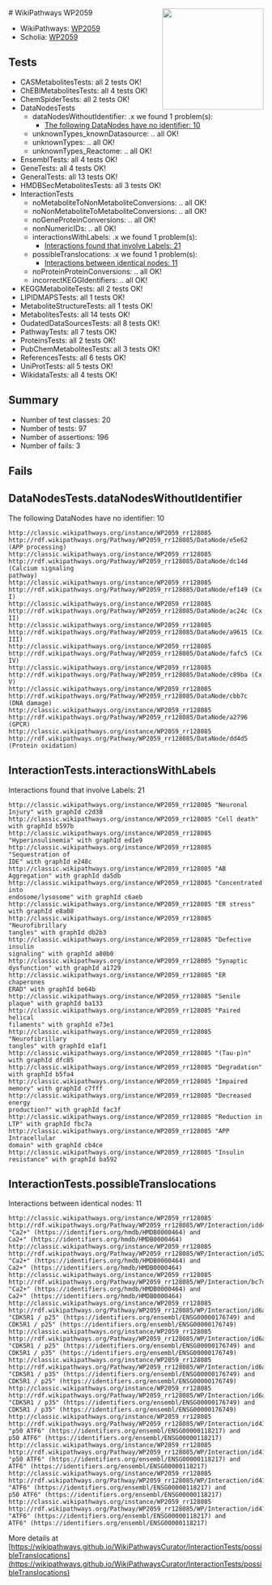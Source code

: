 <img style="float: right; width: 200px" src="https://upload.wikimedia.org/wikipedia/commons/thumb/8/83/Wplogo_with_text_500.png/640px-Wplogo_with_text_500.png" />
# WikiPathways WP2059

* WikiPathways: [WP2059](https://wikipathways.org/pathways/WP2059)
* Scholia: [WP2059](https://scholia.toolforge.org/wikipathways/WP2059)
## Tests
* CASMetabolitesTests: all 2 tests OK!
* ChEBIMetabolitesTests: all 4 tests OK!
* ChemSpiderTests: all 2 tests OK!
* DataNodesTests
    * dataNodesWithoutIdentifier: .x we found 1 problem(s):
        * [The following DataNodes have no identifier: 10](#8792c490)
    * unknownTypes_knownDatasource: .. all OK!
    * unknownTypes: .. all OK!
    * unknownTypes_Reactome: .. all OK!
* EnsemblTests: all 4 tests OK!
* GeneTests: all 4 tests OK!
* GeneralTests: all 13 tests OK!
* HMDBSecMetabolitesTests: all 3 tests OK!
* InteractionTests
    * noMetaboliteToNonMetaboliteConversions: .. all OK!
    * noNonMetaboliteToMetaboliteConversions: .. all OK!
    * noGeneProteinConversions: .. all OK!
    * nonNumericIDs: .. all OK!
    * interactionsWithLabels: .x we found 1 problem(s):
        * [Interactions found that involve Labels: 21](#fe97a8d8)
    * possibleTranslocations: .x we found 1 problem(s):
        * [Interactions between identical nodes: 11](#661ebeeb)
    * noProteinProteinConversions: .. all OK!
    * incorrectKEGGIdentifiers: .. all OK!
* KEGGMetaboliteTests: all 2 tests OK!
* LIPIDMAPSTests: all 1 tests OK!
* MetaboliteStructureTests: all 1 tests OK!
* MetabolitesTests: all 14 tests OK!
* OudatedDataSourcesTests: all 8 tests OK!
* PathwayTests: all 7 tests OK!
* ProteinsTests: all 2 tests OK!
* PubChemMetabolitesTests: all 3 tests OK!
* ReferencesTests: all 6 tests OK!
* UniProtTests: all 5 tests OK!
* WikidataTests: all 4 tests OK!


## Summary

* Number of test classes: 20
* Number of tests: 97
* Number of assertions: 196
* Number of fails: 3

## Fails

<a name="8792c490" />

## DataNodesTests.dataNodesWithoutIdentifier

The following DataNodes have no identifier: 10
```
http://classic.wikipathways.org/instance/WP2059_rr128085 http://rdf.wikipathways.org/Pathway/WP2059_rr128085/DataNode/e5e62 (APP processing)
http://classic.wikipathways.org/instance/WP2059_rr128085 http://rdf.wikipathways.org/Pathway/WP2059_rr128085/DataNode/dc14d (Calcium signaling 
pathway)
http://classic.wikipathways.org/instance/WP2059_rr128085 http://rdf.wikipathways.org/Pathway/WP2059_rr128085/DataNode/ef149 (Cx I)
http://classic.wikipathways.org/instance/WP2059_rr128085 http://rdf.wikipathways.org/Pathway/WP2059_rr128085/DataNode/ac24c (Cx II)
http://classic.wikipathways.org/instance/WP2059_rr128085 http://rdf.wikipathways.org/Pathway/WP2059_rr128085/DataNode/a9615 (Cx III)
http://classic.wikipathways.org/instance/WP2059_rr128085 http://rdf.wikipathways.org/Pathway/WP2059_rr128085/DataNode/fafc5 (Cx IV)
http://classic.wikipathways.org/instance/WP2059_rr128085 http://rdf.wikipathways.org/Pathway/WP2059_rr128085/DataNode/c89ba (Cx V)
http://classic.wikipathways.org/instance/WP2059_rr128085 http://rdf.wikipathways.org/Pathway/WP2059_rr128085/DataNode/cbb7c (DNA damage)
http://classic.wikipathways.org/instance/WP2059_rr128085 http://rdf.wikipathways.org/Pathway/WP2059_rr128085/DataNode/a2796 (GPCR)
http://classic.wikipathways.org/instance/WP2059_rr128085 http://rdf.wikipathways.org/Pathway/WP2059_rr128085/DataNode/dd4d5 (Protein oxidation)
```

<a name="fe97a8d8" />

## InteractionTests.interactionsWithLabels

Interactions found that involve Labels: 21
```
http://classic.wikipathways.org/instance/WP2059_rr128085 "Neuronal Injury" with graphId c2d38
http://classic.wikipathways.org/instance/WP2059_rr128085 "Cell death" with graphId b597b
http://classic.wikipathways.org/instance/WP2059_rr128085 "Hyperinsulinemia" with graphId ed1e9
http://classic.wikipathways.org/instance/WP2059_rr128085 "Sequestration of 
IDE" with graphId e248c
http://classic.wikipathways.org/instance/WP2059_rr128085 "AB Aggregation" with graphId da5db
http://classic.wikipathways.org/instance/WP2059_rr128085 "Concentrated into
endosome/lysosome" with graphId c6aeb
http://classic.wikipathways.org/instance/WP2059_rr128085 "ER stress" with graphId e8a08
http://classic.wikipathways.org/instance/WP2059_rr128085 "Neurofibrillary 
tangles" with graphId db2b3
http://classic.wikipathways.org/instance/WP2059_rr128085 "Defective insulin 
signaling" with graphId a80b0
http://classic.wikipathways.org/instance/WP2059_rr128085 "Synaptic dysfunction" with graphId a1729
http://classic.wikipathways.org/instance/WP2059_rr128085 "ER chaperones
ERAD" with graphId be64b
http://classic.wikipathways.org/instance/WP2059_rr128085 "Senile plaque" with graphId ba133
http://classic.wikipathways.org/instance/WP2059_rr128085 "Paired helical 
filaments" with graphId e73e1
http://classic.wikipathways.org/instance/WP2059_rr128085 "Neurofibrillary
tangles" with graphId e1af1
http://classic.wikipathways.org/instance/WP2059_rr128085 "(Tau-p)n" with graphId dfc85
http://classic.wikipathways.org/instance/WP2059_rr128085 "Degradation" with graphId b5fa4
http://classic.wikipathways.org/instance/WP2059_rr128085 "Impaired memory" with graphId c7fff
http://classic.wikipathways.org/instance/WP2059_rr128085 "Decreased energy 
production?" with graphId fac3f
http://classic.wikipathways.org/instance/WP2059_rr128085 "Reduction in LTP" with graphId fbc7a
http://classic.wikipathways.org/instance/WP2059_rr128085 "APP Intracellular 
domain" with graphId cb4ce
http://classic.wikipathways.org/instance/WP2059_rr128085 "Insulin resistance" with graphId ba592
```

<a name="661ebeeb" />

## InteractionTests.possibleTranslocations

Interactions between identical nodes: 11
```
http://classic.wikipathways.org/instance/WP2059_rr128085 http://rdf.wikipathways.org/Pathway/WP2059_rr128085/WP/Interaction/idd4f5d70a "Ca2+" (https://identifiers.org/hmdb/HMDB0000464) and 
Ca2+" (https://identifiers.org/hmdb/HMDB0000464)
http://classic.wikipathways.org/instance/WP2059_rr128085 http://rdf.wikipathways.org/Pathway/WP2059_rr128085/WP/Interaction/id5225f92c "Ca2+" (https://identifiers.org/hmdb/HMDB0000464) and 
Ca2+" (https://identifiers.org/hmdb/HMDB0000464)
http://classic.wikipathways.org/instance/WP2059_rr128085 http://rdf.wikipathways.org/Pathway/WP2059_rr128085/WP/Interaction/bc7d3 "Ca2+" (https://identifiers.org/hmdb/HMDB0000464) and 
Ca2+" (https://identifiers.org/hmdb/HMDB0000464)
http://classic.wikipathways.org/instance/WP2059_rr128085 http://rdf.wikipathways.org/Pathway/WP2059_rr128085/WP/Interaction/id6ab9bac4 "CDK5R1 / p25" (https://identifiers.org/ensembl/ENSG00000176749) and 
CDK5R1 / p25" (https://identifiers.org/ensembl/ENSG00000176749)
http://classic.wikipathways.org/instance/WP2059_rr128085 http://rdf.wikipathways.org/Pathway/WP2059_rr128085/WP/Interaction/id6ab9bac4 "CDK5R1 / p25" (https://identifiers.org/ensembl/ENSG00000176749) and 
CDK5R1 / p35" (https://identifiers.org/ensembl/ENSG00000176749)
http://classic.wikipathways.org/instance/WP2059_rr128085 http://rdf.wikipathways.org/Pathway/WP2059_rr128085/WP/Interaction/id6ab9bac4 "CDK5R1 / p35" (https://identifiers.org/ensembl/ENSG00000176749) and 
CDK5R1 / p25" (https://identifiers.org/ensembl/ENSG00000176749)
http://classic.wikipathways.org/instance/WP2059_rr128085 http://rdf.wikipathways.org/Pathway/WP2059_rr128085/WP/Interaction/id6ab9bac4 "CDK5R1 / p35" (https://identifiers.org/ensembl/ENSG00000176749) and 
CDK5R1 / p35" (https://identifiers.org/ensembl/ENSG00000176749)
http://classic.wikipathways.org/instance/WP2059_rr128085 http://rdf.wikipathways.org/Pathway/WP2059_rr128085/WP/Interaction/id41e74657 "p50 ATF6" (https://identifiers.org/ensembl/ENSG00000118217) and 
p50 ATF6" (https://identifiers.org/ensembl/ENSG00000118217)
http://classic.wikipathways.org/instance/WP2059_rr128085 http://rdf.wikipathways.org/Pathway/WP2059_rr128085/WP/Interaction/id41e74657 "p50 ATF6" (https://identifiers.org/ensembl/ENSG00000118217) and 
ATF6" (https://identifiers.org/ensembl/ENSG00000118217)
http://classic.wikipathways.org/instance/WP2059_rr128085 http://rdf.wikipathways.org/Pathway/WP2059_rr128085/WP/Interaction/id41e74657 "ATF6" (https://identifiers.org/ensembl/ENSG00000118217) and 
p50 ATF6" (https://identifiers.org/ensembl/ENSG00000118217)
http://classic.wikipathways.org/instance/WP2059_rr128085 http://rdf.wikipathways.org/Pathway/WP2059_rr128085/WP/Interaction/id41e74657 "ATF6" (https://identifiers.org/ensembl/ENSG00000118217) and 
ATF6" (https://identifiers.org/ensembl/ENSG00000118217)
```

More details at [https://wikipathways.github.io/WikiPathwaysCurator/InteractionTests/possibleTranslocations](https://wikipathways.github.io/WikiPathwaysCurator/InteractionTests/possibleTranslocations)

